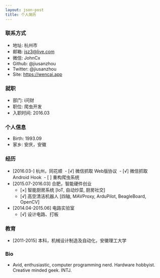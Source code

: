 ```yaml
---
layout: json-post
title: 个人简历
---
```


### 联系方式

- 地址: 杭州市
- 邮箱: jsz3@live.com
- 微信: JohnCx
- Github: @jiusanzhou
- Twitter: @jiusanzhou
- Site: https://wencai.app

### 就职

- 部门: i问财
- 职位: 爬虫开发
- 入职时间: 2016.03

### 个人信息

- Birth: 1993.09
- 家乡: 安庆，安徽

### 经历

- [2016.03-] 杭州，同花顺
  - [√] 微信抓取 Web版协议
  - [√] 微信抓取 Android Hook
  - [ ] 重构爬虫系统
- [2015.07-2016.03] 合肥，智能硬件创业
  - [×] 智能厨房系统 [IoT, 自动炒菜, 厨房社交]
  - [√] 高空清洁机器人 [四轴, MAVProxy, ArduPilot, BeagleBoard, OpenCV]
- [2014.04-2015.06] 电路实验室
  - [√] 设计电路、打板

### 教育

- [2011-2015] 本科，机械设计制造及自动化，安徽理工大学

### Bio

- Avid, enthusiastic, computer programming nerd. Hardware hobbyist. Creative minded geek. INTJ.
